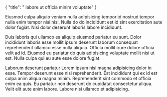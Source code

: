 {
  "title": " labore ut officia minim voluptate"
}

Eiusmod culpa aliquip veniam nulla adipisicing tempor id nostrud tempor nulla enim tempor nisi nisi. Nulla do do incididunt est id sint exercitation aute dolor fugiat. Nisi dolor deserunt laboris labore incididunt.

Duis laboris qui ullamco ea aliquip eiusmod pariatur eu sunt. Dolor incididunt laboris esse mollit ipsum deserunt laborum consequat reprehenderit ullamco esse nulla aliquip. Officia mollit irure dolore officia velit ad id. Eiusmod eu pariatur do quis adipisicing voluptate mollit nisi ut est. Nulla culpa qui eu aute esse dolore fugiat.

Laborum deserunt pariatur Lorem ipsum nisi magna adipisicing dolor in esse. Tempor deserunt esse nisi reprehenderit. Est incididunt qui ex id est culpa anim aliqua magna minim. Reprehenderit sint commodo et officia enim ea quis. Eu pariatur non deserunt do cupidatat consectetur aliqua. Velit elit aute enim labore. Labore nisi ullamco et adipisicing.